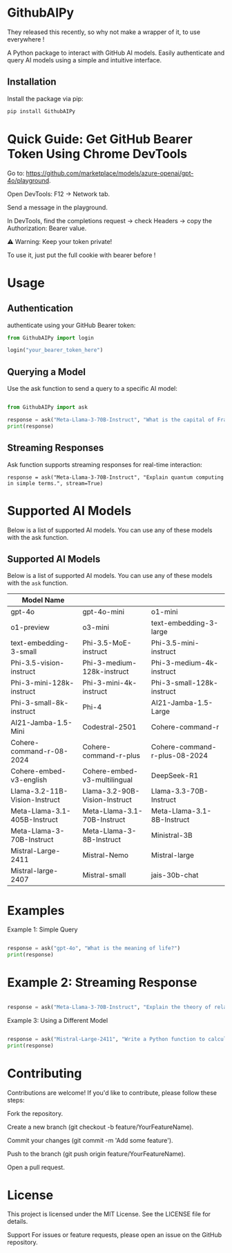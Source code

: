 
# GithubAIPy

They released this recently, so why not make a wrapper of it, to use everywhere !

A Python package to interact with GitHub AI models. Easily authenticate and query AI models using a simple and intuitive interface.

## Installation

Install the package via pip:

```bash
pip install GithubAIPy
```

# Quick Guide: Get GitHub Bearer Token Using Chrome DevTools
Go to:
https://github.com/marketplace/models/azure-openai/gpt-4o/playground.

Open DevTools: F12 → Network tab.

Send a message in the playground.

In DevTools, find the completions request → check Headers → copy the Authorization: Bearer <token> value.

⚠️ Warning: Keep your token private! 

To use it, just put the full cookie with bearer before !
# Usage
## Authentication
authenticate using your GitHub Bearer token:

```py
from GithubAIPy import login

login("your_bearer_token_here")

```

## Querying a Model
Use the ask function to send a query to a specific AI model:

```python

from GithubAIPy import ask

response = ask("Meta-Llama-3-70B-Instruct", "What is the capital of France?")
print(response)

```
## Streaming Responses
Ask function supports streaming responses for real-time interaction:
```
response = ask("Meta-Llama-3-70B-Instruct", "Explain quantum computing in simple terms.", stream=True)
```

# Supported AI Models

Below is a list of supported AI models. You can use any of these models with the ask function.

## Supported AI Models

Below is a list of supported AI models. You can use any of these models with the `ask` function.

| Model Name                  | | | 
|-----------------------------|-----------------------------|-----------------------------|
| gpt-4o                      | gpt-4o-mini                 | o1-mini                     |
| o1-preview                  | o3-mini                     | text-embedding-3-large      |
| text-embedding-3-small      | Phi-3.5-MoE-instruct        | Phi-3.5-mini-instruct       |
| Phi-3.5-vision-instruct     | Phi-3-medium-128k-instruct  | Phi-3-medium-4k-instruct    |
| Phi-3-mini-128k-instruct    | Phi-3-mini-4k-instruct      | Phi-3-small-128k-instruct   |
| Phi-3-small-8k-instruct     | Phi-4                       | AI21-Jamba-1.5-Large        |
| AI21-Jamba-1.5-Mini         | Codestral-2501              | Cohere-command-r            |
| Cohere-command-r-08-2024    | Cohere-command-r-plus       | Cohere-command-r-plus-08-2024|
| Cohere-embed-v3-english     | Cohere-embed-v3-multilingual| DeepSeek-R1                 |
| Llama-3.2-11B-Vision-Instruct| Llama-3.2-90B-Vision-Instruct| Llama-3.3-70B-Instruct      |
| Meta-Llama-3.1-405B-Instruct| Meta-Llama-3.1-70B-Instruct | Meta-Llama-3.1-8B-Instruct  |
| Meta-Llama-3-70B-Instruct   | Meta-Llama-3-8B-Instruct    | Ministral-3B                |
| Mistral-Large-2411          | Mistral-Nemo                | Mistral-large               |
| Mistral-large-2407          | Mistral-small               | jais-30b-chat               |
# Examples
Example 1: Simple Query
```python

response = ask("gpt-4o", "What is the meaning of life?")
print(response)

```

# Example 2: Streaming Response
```python

response = ask("Meta-Llama-3-70B-Instruct", "Explain the theory of relativity.", stream=True)
```


Example 3: Using a Different Model

```python

response = ask("Mistral-Large-2411", "Write a Python function to calculate the Fibonacci sequence.")
print(response)

```

# Contributing
Contributions are welcome! If you'd like to contribute, please follow these steps:

Fork the repository.

Create a new branch (git checkout -b feature/YourFeatureName).

Commit your changes (git commit -m 'Add some feature').

Push to the branch (git push origin feature/YourFeatureName).

Open a pull request.

# License
This project is licensed under the MIT License. See the LICENSE file for details.

Support
For issues or feature requests, please open an issue on the GitHub repository.



